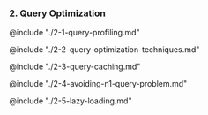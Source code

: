 ### 2. Query Optimization

@include "./2-1-query-profiling.md"

@include "./2-2-query-optimization-techniques.md"

@include "./2-3-query-caching.md"

@include "./2-4-avoiding-n1-query-problem.md"

@include "./2-5-lazy-loading.md"